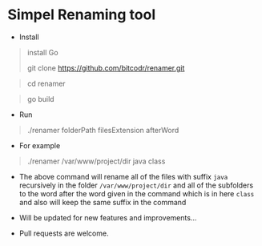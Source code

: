 # Simpel Renaming tool

* Install

> install Go
>
> git clone https://github.com/bitcodr/renamer.git

> cd renamer

> go build


* Run

> ./renamer folderPath filesExtension afterWord

* For example
> ./renamer /var/www/project/dir java class
- The above command will rename all of the files with suffix `java` recursively in the folder `/var/www/project/dir` and all of the subfolders to the word after the word given in the command which is in here `class` and also will keep the same suffix in the command




- Will be updated for new features and improvements...
- Pull requests are welcome.

